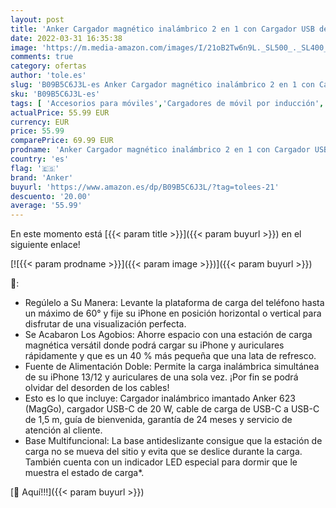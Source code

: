 ```yaml
---
layout: post
title: 'Anker Cargador magnético inalámbrico 2 en 1 con Cargador USB de 20 W para iPhone 13/12 y AirPods Pro  Dolomite Blanco   Multicolor'
date: 2022-03-31 16:35:38
image: 'https://m.media-amazon.com/images/I/21oB2Tw6n9L._SL500_._SL400_.jpg'
comments: true
category: ofertas
author: 'tole.es'
slug: 'B09B5C6J3L-es Anker Cargador magnético inalámbrico 2 en 1 con Cargador...'
sku: 'B09B5C6J3L-es'
tags: [ 'Accesorios para móviles','Cargadores de móvil por inducción','Cargadores para móviles','Comunicación móvil y accesorios','Electrónica','anker','iphone', ]
actualPrice: 55.99 EUR
currency: EUR
price: 55.99
comparePrice: 69.99 EUR
prodname: 'Anker Cargador magnético inalámbrico 2 en 1 con Cargador USB de 20 W para iPhone 13/12 y AirPods Pro  Dolomite Blanco   Multicolor'
country: 'es'
flag: '🇪🇸'
brand: 'Anker'
buyurl: 'https://www.amazon.es/dp/B09B5C6J3L/?tag=tolees-21'
descuento: '20.00'
average: '55.99'
---
```


En este momento está [{{< param title >}}]({{< param buyurl >}}) en el siguiente enlace!

[![{{< param prodname >}}]({{< param image >}})]({{< param buyurl >}})

🔎:

- Regúlelo a Su Manera: Levante la plataforma de carga del teléfono hasta un máximo de 60° y fije su iPhone en posición horizontal o vertical para disfrutar de una visualización perfecta.
- Se Acabaron Los Agobios: Ahorre espacio con una estación de carga magnética versátil donde podrá cargar su iPhone y auriculares rápidamente y que es un 40 % más pequeña que una lata de refresco.
- Fuente de Alimentación Doble: Permite la carga inalámbrica simultánea de su iPhone 13/12 y auriculares de una sola vez. ¡Por fin se podrá olvidar del desorden de los cables!
- Esto es lo que incluye: Cargador inalámbrico imantado Anker 623 (MagGo), cargador USB-C de 20 W, cable de carga de USB-C a USB-C de 1,5 m, guía de bienvenida, garantía de 24 meses y servicio de atención al cliente.
- Base Multifuncional: La base antideslizante consigue que la estación de carga no se mueva del sitio y evita que se deslice durante la carga. También cuenta con un indicador LED especial para dormir que le muestra el estado de carga*.

[🛒 Aquí!!!]({{< param buyurl >}})
